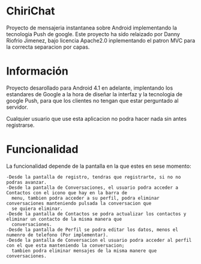 ChiriChat
==========
Proyecto de mensajeria instantanea sobre Android implementando la tecnologia Push de google.
Este proyecto ha sido relaizado por Danny Riofrio Jimenez, bajo licencia Apache2.0 inplementando el patron MVC
para la correcta separacion por capas.

Información
============
Proyecto desarollado para Android 4.1 en adelante, implentando los estandares de Google a la hora de diseñar
la interfaz y la tecnologia de google Push, para que los clientes no tengan que estar perguntado al servidor.

Cualquier usuario que use esta aplicacion no podra hacer nada sin antes registrarse.

Funcionalidad
==============
La funcionalidad depende de la pantalla en la que estes en sese momento:

    -Desde la pantalla de registro, tendras que registrarte, si no no podras avanzar.
    -Desde la pantalla de Conversaciones, el usuario podra acceder a Contactos con el icono que hay en la barra de 
      menu, tambien podra acceder a su perfil, podra eliminar conversaciones manteniendo pulsada la conversacion que
      se quiera eliminar. 
    -Desde la pantalla de Contactos se podra actualizar los contactos y eliminar un contacto de la misma manera que 
      conversaciones.
    -Desde la pantalla de Perfil se podra editar los datos, menos el numenro de telefono (Por implementar).
    -Desde la pantalla de Conversacion el usuario podra acceder al perfil con el que esta manteniendo la conversacion;
      tambien podra eliminar mensajes de la misma manere que conversaciones.
  
